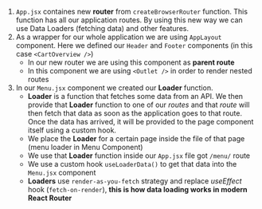 1. `App.jsx` containes new **router** from `createBrowserRouter` function. This function has all our application routes. By using this new way we can use Data Loaders (fetching data) and other features.
2. As a wrapper for our whole application we are using `AppLayout` component. Here we defined our `Header` and `Footer` components (in this case `<CartOverview />`)
   - In our new router we are using this component as **parent route**
   - In this component we are using `<Outlet />` in order to render nested routes
3. In our `Menu.jsx` component we created our **Loader** function.
   - **Loader** is a function that fetches some data from an API. We then provide that **Loader** function to one of our _routes_ and that _route_ will then fetch that data as soon as the application goes to that route. Once the data has arrived, it will be provided to the page component itself using a custom hook.
   - We place the **Loader** for a certain page inside the file of that page (menu loader in Menu Component)
   - We use that **Loader** function inside our `App.jsx` file got `/menu/` route
   - We use a custom hook `useLoaderData()` to get that data into the `Menu.jsx` component
   - **Loaders** use `render-as-you-fetch` strategy and replace _useEffect_ hook (`fetch-on-render`), **this is how data loading works in modern React Router**
